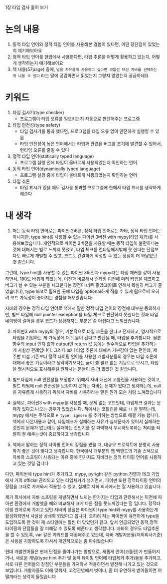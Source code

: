 1장 타입 검사 훑어 보기

# 논의 내용

1. 동적 타입 언어와 정적 타입 언어를 사용해본 경험이 있다면, 어떤 장단점이 있었는지 얘기해보아요
2. 정적 타입 언어를 현업에서 사용한다면, 타입 추론을 어떻게 활용하고 있는지, 어떻게 생각하는지 얘기해보아요
3. 책 내용(57page) 중에, `널을 자유롭게 사용하고 싶다면 코틀린 대신 자바를 선택하는 게 나을 수 있다` 라는 말에 공감하면서 읽었는지 그렇지 않았는지 궁금하네요

# 키워드

1. 타입 검사기(type checker)
    - 프로그램이 타입 오류를 일으키는지 자동으로 판단해주는 프로그램
2. 타입 안전성(type safety)
    - 타입 검사기를 통과 했다면, 프로그램을 타입 오류 없이 안전하게 실행할 수 있음
    - 타입 안전성이 높은 언어에서는 타입과 관련된 버그를 조기에 발견할 수 있어서, 런타임 오류를 줄일 수 있다
3. 정적 타입 언어(statically typed language)
    - 프로그램 실행 전에 타입이 올바르게 사용되었는지 확인하는 언어
4. 동적 타입 언어(dynamically typed language)
    - 프로그램 실행 중에 타입이 올바르게 사용되었는지 확인하는 언어
5. 타입 추론
    - 타입 표시가 있을 때도 검사를 통과할 프로그램에 한해서 타입 표시를 생략하게 해준다

# 내 생각

1. 저는 동적 타입 언어로는 파이썬 2버젼, 정적 타입 언어로는 자바, 정적 타입 언어는 아니지만, type hint를 사용할 수 있는 파이썬 3버전 with mypy(타입 체커)를 사용해보았습니다. 개인적으로 파이썬 2버전을 사용할 때는 동적 타입이 불편하다는 것에 대해서는 별로 느끼지 못했고, 타입 체크를 런타임에서밖에 못 한다는 단점보다도 빠르게 개발할 수 있고, 코드도 간결하게 작성할 수 있는 장점이 더 와닿았던 것 같습니다.

그런데, type hint를 사용할 수 있는 파이썬 3버전과 mypy라는 타입 체커를 같이 사용하면서, 180도 바뀌게 되었는데, 이전과 비교해서 런타임 이전에 미리 타입을 체크하고 버그가 날 수 있는 부분을 체크한다는 장점이 너무 좋았고(이로 인해서 확실히 버그가 줄었습니다), type hint로 필요한 곳에 타입을 optional하게 적을 수 있게 됨으로써 오히려 코드 가독성이 좋아지는 경험을 해보았습니다.

자바의 경우는 정적 타입 언어로 책에서 말한 정적 타입 언어의 장점에 대부분 동의하지만, 빌드 타임에 null pointer exception을 타입 체크로 판단하지 못한다는 것과 타입 네이밍이 길어질 경우 코드가 장황해지는 부분은 좀 아쉽다고 느껴졌습니다.

2. 파이썬3 with mypy의 경우, 기본적으로 타입 추론을 한다고 전제하고, 명시적으로 타입을 기입하는 게 가독성에 더 도움이 된다고 판단될 때, 타입을 추가합니다. 물론 함수의 input 인자 값과 output인 return 값 등에는 필수적으로 타입을 추가하는 게 사실상 관례입니다. 그러다 보니 타입 추론에 대해서 거부감이 없는 편인데, 제 주변 피셜 기존부터 정적 타이핑 언어를 사용한 개발자분들의 경우는 타입 추론에 대해서 좋은 기능이라고 생각하기보다는 굳이 쓸 필요 없는 기능으로 보시고, 타입을 명시적으로 표시해주길 원하시는 분들이 좀 더 많았던 것 같습니다.

3. 빌드타임에 null 안전성을 보장받기 위해서 자바 대신에 코틀린을 사용하는 것이고, 빌드 타임에 null 안전성을 보장하지 못하는 자바는 문제가 있다고 생각하는데, null을 자유롭게 사용하기 위해서 자바를 사용하라는 말은 뭔가 모순 처럼 느껴졌습니다

4. 실제로, 파이썬3 with mypy를 사용할 때, 문제 없는 코드인데, 타입체크 결과는 문제가 있다고 나오는 경우가 있었습니다. 책에서는 코틀린을 예로 `!!` 을 말하는데, mypy 에서는 주석으로 `# type: ignore` 를 추가하는 방법으로 해결 가능 합니다.
책에서 나온내용과 같이, 타입체크가 실패하는 사유가 실제문제가 있어서 실패하는 것인지 문제가 없는데도 실패하는 것인지를 잘 파악해서 무시하도록하는 처리를 적절히 잘 해주는것이 중요하다고 생각합니다

5. 책에서 말하는 정적 타이핑 언어의 장점을 봤을 때, 대규모 프로젝트에 분명히 사용하기 좋은 것이 맞다고 생각합니다. 한국에서 대부분의 웹 백엔드의 기술 스택으로 자바와 스프링이 사용되는 이유 중에 한가지도 자바라는 정적 타이핑 언어를 사용하고 있는 것일 겁니다

다만, 파이썬에 type hint가 추가되고, mypy, pyright 같은 python 진영과 테크 기업에서 거의 official 관리되고 있는 타입체커가 생기면서, 파이썬 또한 정적타이핑 언어의 장점을 그대로 가져와서 적용할 수 있고, 실제로 저희 회사에서는 잘 사용하고 있습니다.

제가 회사에서 자바 스프링을 개발하면서 느끼는 한가지는 타입과 관련해서는 이전에 파이썬 환경에서 개발했을 때와 비교해서 크게 다른 점을 못느끼겠다는 점 입니다. 정적타이핑 언어로써 가지고 있던 자바의 장점은 파이썬이 type hint와 mypy를 사용하는게 활성화되면서 사실상 상쇄화 되었다고 봅니다. 오히려 저는 파이썬이 유연하게 type을 도입하도록 한 것이 제 스타일에는 훨씬 더 맞았던거 같고, 앞서 언급되었던 동적,정적 타이핑의 단점들을 잘 피해갈 수 있도록 해준다고 생각합니다. 자바의 경우도 타입추론을 할 수 있도록, var 같은 키워드를 제공해주고 있는데, 자바 개발자분들(저희회사기준)은 사용을 지양하도록 하셔서 개인적으로는 좀 아쉬웠습니다

현대 개발언어들은 현재 단점을 줄여나가는 방향으로, 새롭게 언어(코틀린)가 만들어지거나, 새로운 개념(type hint 추가 및 동적 타이핑 언어에 타입체커 추가)들을 추가하고, 서로 다른 언어들의 장점인 부분들을 가져와서 적용하면서 발전해 나가고 있는 것으로 보입니다. 개발자들도 이에 맞춰서, 고정관념에서 벗어나, 좀 더 유연하게 받아들이면 어떨까라는 생각이 들었습니다